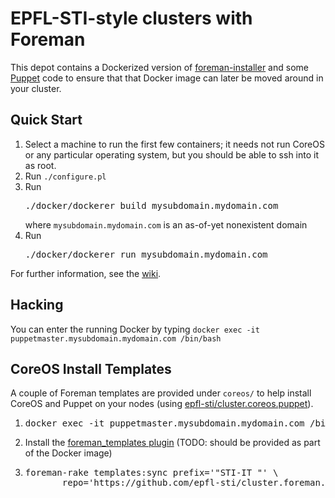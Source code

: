 # EPFL-STI-style clusters with Foreman

This depot contains a Dockerized version of
[foreman-installer](http://theforeman.org/manuals/1.8/index.html#3.InstallingForeman)
and some [Puppet](https://puppetlabs.com/) code to ensure that
that Docker image can later be moved around in your cluster.

## Quick Start

1. Select a machine to run the first few containers; it needs not run
CoreOS or any particular operating system, but you should be able to
ssh into it as root.
2. Run `./configure.pl`
3. Run <pre>./docker/dockerer build mysubdomain.mydomain.com</pre> where
  `mysubdomain.mydomain.com` is an as-of-yet nonexistent domain
3. Run <pre>./docker/dockerer run mysubdomain.mydomain.com</pre>

For further information, see the [wiki](https://github.com/epfl-sti/cluster.foreman/wiki).

## Hacking

You can enter the running Docker by typing `docker exec -it puppetmaster.mysubdomain.mydomain.com /bin/bash`

## CoreOS Install Templates

A couple of Foreman templates are provided under `coreos/` to help install CoreOS and Puppet on your nodes (using [epfl-sti/cluster.coreos.puppet](https://github.com/epfl-sti/cluster.coreos.puppet)).

1. <pre>docker exec -it puppetmaster.mysubdomain.mydomain.com /bin/bash</pre>
2. Install the [foreman_templates plugin](https://github.com/theforeman/foreman_templates) (TODO: should be provided as part of the Docker image)
3. <pre>foreman-rake templates:sync prefix='"STI-IT "' \
          repo='https://github.com/epfl-sti/cluster.foreman.git'</pre>
